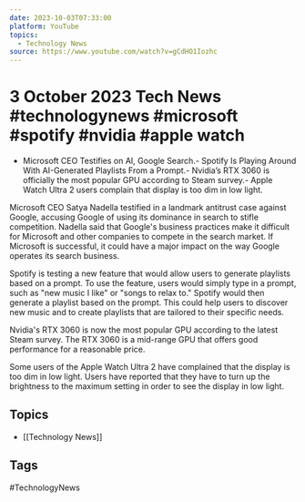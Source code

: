 ```yaml
---
date: 2023-10-03T07:33:00
platform: YouTube
topics:
  - Technology News
source: https://www.youtube.com/watch?v=gCdHO1Iozhc
---
```

# 3 October 2023 Tech News #technologynews #microsoft #spotify #nvidia #apple watch

- Microsoft CEO Testifies on AI, Google Search.- Spotify Is Playing Around With AI-Generated Playlists From a Prompt.- Nvidia’s RTX 3060 is officially the most popular GPU according to Steam survey.- Apple Watch Ultra 2 users complain that display is too dim in low light.

Microsoft CEO Satya Nadella testified in a landmark antitrust case against Google, accusing Google of using its dominance in search to stifle competition. Nadella said that Google's business practices make it difficult for Microsoft and other companies to compete in the search market.  If Microsoft is successful, it could have a major impact on the way Google operates its search business.

Spotify is testing a new feature that would allow users to generate playlists based on a prompt.  To use the feature, users would simply type in a prompt, such as "new music I like" or "songs to relax to." Spotify would then generate a playlist based on the prompt. This could help users to discover new music and to create playlists that are tailored to their specific needs.

Nvidia's RTX 3060 is now the most popular GPU according to the latest Steam survey. The RTX 3060 is a mid-range GPU that offers good performance for a reasonable price.

Some users of the Apple Watch Ultra 2 have complained that the display is too dim in low light. Users have reported that they have to turn up the brightness to the maximum setting in order to see the display in low light.

## Topics
- [[Technology News]]

## Tags
#TechnologyNews
